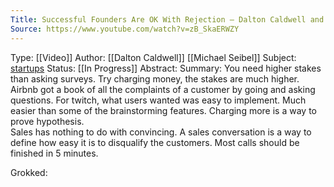 ```yaml
---
Title: Successful Founders Are OK With Rejection – Dalton Caldwell and Michael Seibel
Source: https://www.youtube.com/watch?v=zB_SkaERWZY
---
```

Type: [[Video]]
Author: [[Dalton Caldwell]] [[Michael Seibel]]
Subject: [startups](startups.md)
Status:  [[In Progress]] 
Abstract:
Summary:
	You need higher stakes than asking surveys. Try charging money, the stakes are much higher.
	Airbnb got a book of all the complaints of a customer by going and asking questions. 
	For twitch, what users wanted was easy to implement. Much easier than some of the brainstorming features. 
	Charging more is a way to prove hypothesis.  
	Sales has nothing to do with convincing.
		A sales conversation is a way to define how easy it is to disqualify the customers. Most calls should be finished in 5 minutes.  



	
Grokked: